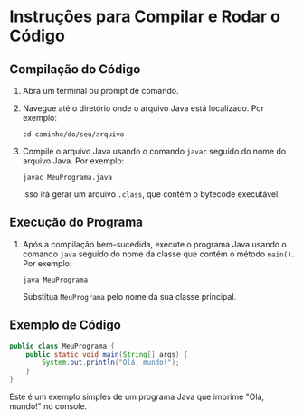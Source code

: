 # Instruções para Compilar e Rodar o Código

## Compilação do Código

1. Abra um terminal ou prompt de comando.
2. Navegue até o diretório onde o arquivo Java está localizado. Por exemplo:

   ```
   cd caminho/do/seu/arquivo
   ```

3. Compile o arquivo Java usando o comando `javac` seguido do nome do arquivo Java. Por exemplo:

   ```
   javac MeuPrograma.java
   ```

   Isso irá gerar um arquivo `.class`, que contém o bytecode executável.

## Execução do Programa

1. Após a compilação bem-sucedida, execute o programa Java usando o comando `java` seguido do nome da classe que contém o método `main()`. Por exemplo:

   ```
   java MeuPrograma
   ```

   Substitua `MeuPrograma` pelo nome da sua classe principal.

## Exemplo de Código

```java
public class MeuPrograma {
    public static void main(String[] args) {
        System.out.println("Olá, mundo!");
    }
}
```

Este é um exemplo simples de um programa Java que imprime "Olá, mundo!" no console.
